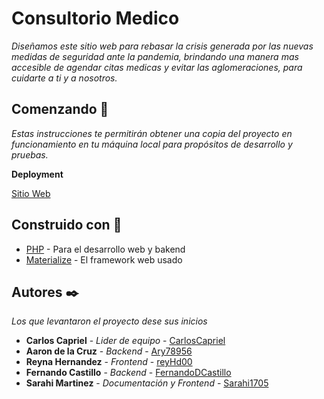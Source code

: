 # Consultorio Medico
_Diseñamos este sitio web para rebasar la crisis generada por las nuevas medidas de seguridad ante la pandemia, brindando una manera mas accesible de agendar 
citas medicas y evitar las aglomeraciones, para cuidarte a ti y a nosotros._

## Comenzando :rocket:
_Estas instrucciones te permitirán obtener una copia del proyecto en funcionamiento en tu máquina local para propósitos de desarrollo y pruebas._

**Deployment**

[Sitio Web](consultoriosmedicos.herokuapp.com)

## Construido con :hammer:
* [PHP](https://www.php.net/manual/es/index.php) - Para el desarrollo web y bakend 
* [Materialize](https://materializecss.com/getting-started.html) - El framework web usado

## Autores :black_nib:
_Los que levantaron el proyecto dese sus inicios_
* **Carlos Capriel** - *Lider de equipo* - [CarlosCapriel](https://github.com/Carlos-Capriel)
* **Aaron de la Cruz** - *Backend* - [Ary78956](https://github.com/Ary78956)
* **Reyna Hernandez** - *Frontend* - [reyHd00](https://github.com/reyHd00)
* **Fernando Castillo** - *Backend* - [FernandoDCastillo](https://github.com/FernandoDCastillo)
* **Sarahi Martinez** - *Documentación y Frontend* - [Sarahi1705](https://github.com/Sarahi1705)
